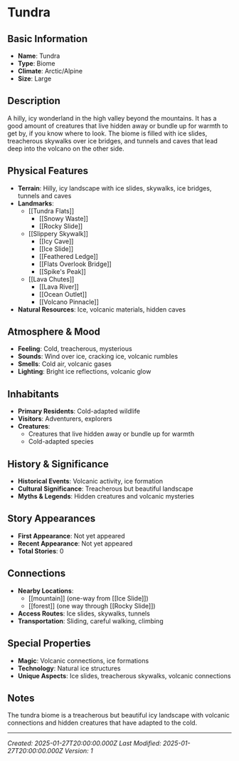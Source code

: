 # Tundra

## Basic Information
- **Name**: Tundra
- **Type**: Biome
- **Climate**: Arctic/Alpine
- **Size**: Large

## Description
A hilly, icy wonderland in the high valley beyond the mountains. It has a good amount of creatures that live hidden away or bundle up for warmth to get by, if you know where to look. The biome is filled with ice slides, treacherous skywalks over ice bridges, and tunnels and caves that lead deep into the volcano on the other side.

## Physical Features
- **Terrain**: Hilly, icy landscape with ice slides, skywalks, ice bridges, tunnels and caves
- **Landmarks**: 
  - [[Tundra Flats]]
    - [[Snowy Waste]]
    - [[Rocky Slide]]
  - [[Slippery Skywalk]]
    - [[Icy Cave]]
    - [[Ice Slide]]
    - [[Feathered Ledge]]
    - [[Flats Overlook Bridge]]
    - [[Spike's Peak]]
  - [[Lava Chutes]]
    - [[Lava River]]
    - [[Ocean Outlet]]
    - [[Volcano Pinnacle]]
- **Natural Resources**: Ice, volcanic materials, hidden caves

## Atmosphere & Mood
- **Feeling**: Cold, treacherous, mysterious
- **Sounds**: Wind over ice, cracking ice, volcanic rumbles
- **Smells**: Cold air, volcanic gases
- **Lighting**: Bright ice reflections, volcanic glow

## Inhabitants
- **Primary Residents**: Cold-adapted wildlife
- **Visitors**: Adventurers, explorers
- **Creatures**: 
  - Creatures that live hidden away or bundle up for warmth
  - Cold-adapted species

## History & Significance
- **Historical Events**: Volcanic activity, ice formation
- **Cultural Significance**: Treacherous but beautiful landscape
- **Myths & Legends**: Hidden creatures and volcanic mysteries

## Story Appearances
- **First Appearance**: Not yet appeared
- **Recent Appearance**: Not yet appeared
- **Total Stories**: 0

## Connections
- **Nearby Locations**: 
  - [[mountain]] (one-way from [[Ice Slide]])
  - [[forest]] (one way through [[Rocky Slide]])
- **Access Routes**: Ice slides, skywalks, tunnels
- **Transportation**: Sliding, careful walking, climbing

## Special Properties
- **Magic**: Volcanic connections, ice formations
- **Technology**: Natural ice structures
- **Unique Aspects**: Ice slides, treacherous skywalks, volcanic connections

## Notes
The tundra biome is a treacherous but beautiful icy landscape with volcanic connections and hidden creatures that have adapted to the cold.

---
*Created: 2025-01-27T20:00:00.000Z*
*Last Modified: 2025-01-27T20:00:00.000Z*
*Version: 1*
